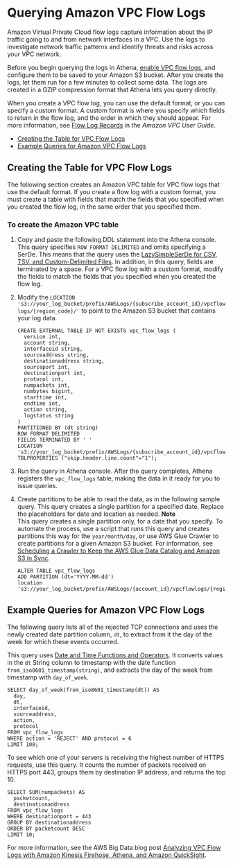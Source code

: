 # Querying Amazon VPC Flow Logs<a name="vpc-flow-logs"></a>

Amazon Virtual Private Cloud flow logs capture information about the IP traffic going to and from network interfaces in a VPC\. Use the logs to investigate network traffic patterns and identify threats and risks across your VPC network\.

Before you begin querying the logs in Athena, [enable VPC flow logs](https://docs.aws.amazon.com/AmazonVPC/latest/UserGuide/flow-logs.html), and configure them to be saved to your Amazon S3 bucket\. After you create the logs, let them run for a few minutes to collect some data\. The logs are created in a GZIP compression format that Athena lets you query directly\. 

When you create a VPC flow log, you can use the default format, or you can specify a custom format\. A custom format is where you specify which fields to return in the flow log, and the order in which they should appear\. For more information, see [Flow Log Records](https://docs.aws.amazon.com/vpc/latest/userguide/flow-logs.html#flow-log-records) in the *Amazon VPC User Guide*\.
+  [Creating the Table for VPC Flow Logs](#create-vpc-logs-table) 
+  [Example Queries for Amazon VPC Flow Logs](#query-examples-vpc-logs) 

## Creating the Table for VPC Flow Logs<a name="create-vpc-logs-table"></a>

The following section creates an Amazon VPC table for VPC flow logs that use the default format\. If you create a flow log with a custom format, you must create a table with fields that match the fields that you specified when you created the flow log, in the same order that you specified them\.

### To create the Amazon VPC table<a name="to-create-the-vpc-table"></a>

1. Copy and paste the following DDL statement into the Athena console\. This query specifies `ROW FORMAT DELIMITED` and omits specifying a SerDe\. This means that the query uses the [LazySimpleSerDe for CSV, TSV, and Custom\-Delimited Files](lazy-simple-serde.md)\. In addition, in this query, fields are terminated by a space\. For a VPC flow log with a custom format, modify the fields to match the fields that you specified when you created the flow log\.

1. Modify the `LOCATION 's3://your_log_bucket/prefix/AWSLogs/{subscribe_account_id}/vpcflowlogs/{region_code}/'` to point to the Amazon S3 bucket that contains your log data\.

   ```
   CREATE EXTERNAL TABLE IF NOT EXISTS vpc_flow_logs (
     version int,
     account string,
     interfaceid string,
     sourceaddress string,
     destinationaddress string,
     sourceport int,
     destinationport int,
     protocol int,
     numpackets int,
     numbytes bigint,
     starttime int,
     endtime int,
     action string,
     logstatus string
   )  
   PARTITIONED BY (dt string)
   ROW FORMAT DELIMITED
   FIELDS TERMINATED BY ' '
   LOCATION 's3://your_log_bucket/prefix/AWSLogs/{subscribe_account_id}/vpcflowlogs/{region_code}/'
   TBLPROPERTIES ("skip.header.line.count"="1");
   ```

1. Run the query in Athena console\. After the query completes, Athena registers the `vpc_flow_logs` table, making the data in it ready for you to issue queries\.

1. Create partitions to be able to read the data, as in the following sample query\. This query creates a single partition for a specified date\. Replace the placeholders for date and location as needed\. 
**Note**  
This query creates a single partition only, for a date that you specify\. To automate the process, use a script that runs this query and creates partitions this way for the `year/month/day`, or use AWS Glue Crawler to create partitions for a given Amazon S3 bucket\. For information, see [Scheduling a Crawler to Keep the AWS Glue Data Catalog and Amazon S3 in Sync](glue-best-practices.md#schema-crawlers-schedule)\.

   ```
   ALTER TABLE vpc_flow_logs
   ADD PARTITION (dt='YYYY-MM-dd')
   location 's3://your_log_bucket/prefix/AWSLogs/{account_id}/vpcflowlogs/{region_code}/YYYY/MM/dd';
   ```

## Example Queries for Amazon VPC Flow Logs<a name="query-examples-vpc-logs"></a>

The following query lists all of the rejected TCP connections and uses the newly created date partition column, `dt`, to extract from it the day of the week for which these events occurred\.

This query uses [Date and Time Functions and Operators](https://prestodb.io/docs/0.172/functions/datetime.html)\. It converts values in the `dt` String column to timestamp with the date function `from_iso8601_timestamp(string)`, and extracts the day of the week from timestamp with `day_of_week`\.

```
SELECT day_of_week(from_iso8601_timestamp(dt)) AS
  day,
  dt,
  interfaceid,
  sourceaddress,
  action,
  protocol
FROM vpc_flow_logs
WHERE action = 'REJECT' AND protocol = 6
LIMIT 100;
```

To see which one of your servers is receiving the highest number of HTTPS requests, use this query\. It counts the number of packets received on HTTPS port 443, groups them by destination IP address, and returns the top 10\.

```
SELECT SUM(numpackets) AS
  packetcount,
  destinationaddress
FROM vpc_flow_logs
WHERE destinationport = 443
GROUP BY destinationaddress
ORDER BY packetcount DESC
LIMIT 10;
```

For more information, see the AWS Big Data blog post [Analyzing VPC Flow Logs with Amazon Kinesis Firehose, Athena, and Amazon QuickSight](http://aws.amazon.com/blogs/big-data/analyzing-vpc-flow-logs-with-amazon-kinesis-firehose-amazon-athena-and-amazon-quicksight/)\.